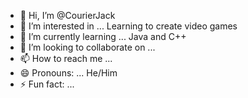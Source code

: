 - 👋 Hi, I’m @CourierJack
- 👀 I’m interested in ... Learning to create video games
- 🌱 I’m currently learning ... Java and C++
- 💞️ I’m looking to collaborate on ... 
- 📫 How to reach me ... 
- 😄 Pronouns: ... He/Him
- ⚡ Fun fact: ... 

<!---
CourierJack/CourierJack is a ✨ special ✨ repository because its `README.md` (this file) appears on your GitHub profile.
You can click the Preview link to take a look at your changes.
--->
